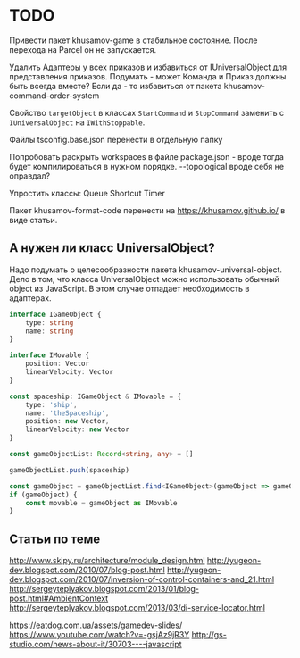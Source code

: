 TODO
====

Привести пакет khusamov-game в стабильное состояние. После перехода на Parcel он не запускается.

Удалить Адаптеры у всех приказов и избавиться от IUniversalObject для представления приказов.
Подумать - может Команда и Приказ должны быть всегда вместе?
Если да - то избавиться от пакета khusamov-command-order-system

Свойство `targetObject` в классах `StartCommand` и `StopCommand` заменить с `IUniversalObject` на `IWithStoppable`.

Файлы 
tsconfig.base.json
перенести в отдельную папку

Попробовать раскрыть workspaces в файле package.json - вроде тогда будет компилироваться в нужном порядке.
--topological вроде себя не оправдал?

Упростить классы:
Queue
Shortcut
Timer

Пакет khusamov-format-code перенести на https://khusamov.github.io/ в виде статьи.

А нужен ли класс UniversalObject?
---------------------------------

Надо подумать о целесообразности пакета khusamov-universal-object.
Дело в том, что класса UniversalObject можно использовать обычный object из JavaScript.
В этом случае отпадает необходимость в адаптерах.

```typescript
interface IGameObject {
	type: string
    name: string
}

interface IMovable {
	position: Vector
	linearVelocity: Vector
}

const spaceship: IGameObject & IMovable = {
	type: 'ship',
    name: 'theSpaceship',
	position: new Vector,
    linearVelocity: new Vector
}

const gameObjectList: Record<string, any> = []

gameObjectList.push(spaceship)

const gameObject = gameObjectList.find<IGameObject>(gameObject => gameObject.name === 'theSpaceship')
if (gameObject) {
	const movable = gameObject as IMovable
}
```

Статьи по теме
---------------

http://www.skipy.ru/architecture/module_design.html
http://yugeon-dev.blogspot.com/2010/07/blog-post.html
http://yugeon-dev.blogspot.com/2010/07/inversion-of-control-containers-and_21.html
http://sergeyteplyakov.blogspot.com/2013/01/blog-post.html#AmbientContext
http://sergeyteplyakov.blogspot.com/2013/03/di-service-locator.html

https://eatdog.com.ua/assets/gamedev-slides/
https://www.youtube.com/watch?v=-gsjAz9jR3Y
http://gs-studio.com/news-about-it/30703----javascript